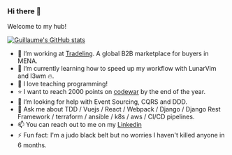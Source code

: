 ### Hi there 👋

Welcome to my hub!

[![Guillaume's GitHub stats](https://github-readme-stats.vercel.app/api?username=gmilon&theme=vue-dark)](https://github.com/anuraghazra/github-readme-stats)

- 🔭 I’m working at [Tradeling](https://www.tradeling.com/ae-en). A global B2B marketplace for buyers in MENA.
- 🌱 I’m currently learning how to speed up my workflow with LunarVim and I3wm 🔥.
- 👯 I love teaching programming!
- ⭐ I want to reach 2000 points on [codewar](https://www.codewars.com/users/gmilon) by the end of the year.
- 🤔 I’m looking for help with Event Sourcing, CQRS and DDD.
- 💬 Ask me about TDD / Vuejs / React / Webpack / Django / Django Rest Framework / terraform / ansible / k8s / aws / CI/CD pipelines.
- 📫 You can reach out to me on my [Linkedin](https://www.linkedin.com/in/guillaume-milon-315286149/)
- ⚡ Fun fact: I'm a judo black belt but no worries I haven't killed anyone in 6 months.
